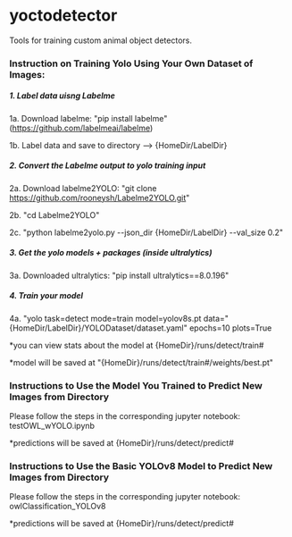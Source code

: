 # yoctodetector

Tools for training custom animal object detectors.

### Instruction on Training Yolo Using Your Own Dataset of Images: 

##### 1. Label data uisng Labelme
1a. Download labelme: "pip install labelme" (https://github.com/labelmeai/labelme)

1b. Label data and save to directory --> {HomeDir/LabelDir}

##### 2. Convert the Labelme output to yolo training input
2a. Download labelme2YOLO: "git clone https://github.com/rooneysh/Labelme2YOLO.git"

2b. "cd Labelme2YOLO"

2c. "python labelme2yolo.py --json_dir {HomeDir/LabelDir} --val_size 0.2"

##### 3. Get the yolo models + packages (inside ultralytics)
3a. Downloaded ultralytics: "pip install ultralytics==8.0.196"

##### 4. Train your model
4a. "yolo task=detect mode=train model=yolov8s.pt data="{HomeDir/LabelDir}/YOLODataset/dataset.yaml" epochs=10 plots=True

*you can view stats about the model at {HomeDir}/runs/detect/train#

*model will be saved at "{HomeDir}/runs/detect/train#/weights/best.pt"


### Instructions to Use the Model You Trained to Predict New Images from Directory
 Please follow the steps in the corresponding jupyter notebook: testOWL_wYOLO.ipynb
 
 *predictions will be saved at {HomeDir}/runs/detect/predict#
 
 
### Instructions to Use the Basic YOLOv8 Model to Predict New Images from Directory
 Please follow the steps in the corresponding jupyter notebook: owlClassification_YOLOv8
 
 *predictions will be saved at {HomeDir}/runs/detect/predict#
